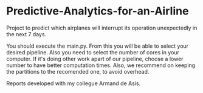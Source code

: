 # Predictive-Analytics-for-an-Airline
Project to predict which airplanes will interrupt its operation unexpectedly in the next 7 days.

You should execute the main.py. From this you will be able to select your desired pipeline.
Also you need to select the number of cores in your computer. If it's doing other work apart 
of our pipeline, choose a lower number to have better computation times. Also, we recommend 
on keeping the partitions to the recomended one, to avoid overhead.

Reports developed with my collegue Armand de Asís.
